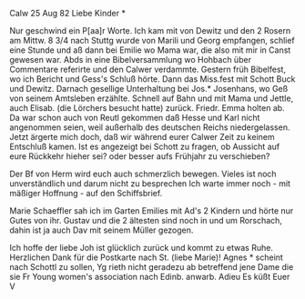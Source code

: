  Calw 25 Aug 82
Liebe Kinder <Marie>*

Nur geschwind ein P[aa]r Worte. Ich kam mit von Dewitz und den 2 Rosern am Mittw. 8 3/4 nach Stuttg wurde von Marili und Georg empfangen, schlief eine Stunde und aß dann bei Emilie wo Mama war, die also mit mir in Canst gewesen war. Abds in eine Bibelversammlung wo Hohbach über Commentare referirte und den Calwer verdammte. Gestern früh Bibelfest, wo ich Bericht und Gess's Schluß hörte. Dann das Miss.fest mit Schott Buck und Dewitz. Darnach gesellige Unterhaltung bei Jos.* Josenhans, wo Geß von seinem Amtsleben erzählte. Schnell auf Bahn und mit Mama und Jettle, auch Elisab. (die Lörchers besucht hatte) zurück. Friedr. Emma holten ab. Da war schon auch von Reutl gekommen daß Hesse und Karl nicht angenommen seien, weil außerhalb des deutschen Reichs niedergelassen. Jetzt ärgerte mich doch, daß wir während eurer Calwer Zeit zu keinem Entschluß kamen. Ist es angezeigt bei Schott zu fragen, ob Aussicht auf eure Rückkehr hieher sei? oder besser aufs Frühjahr zu verschieben?

Der Bf von Herm wird euch auch schmerzlich bewegen. Vieles ist noch unverständlich und darum nicht zu besprechen Ich warte immer noch - mit mäßiger Hoffnung - auf den Schiffsbrief.

Marie Schaeffler sah ich im Garten Emilies mit Ad's 2 Kindern und hörte nur Gutes von ihr. Gustav und die 2 ältesten sind noch in und um Rorschach, dahin ist ja auch Dav mit seinem Müller gezogen.

Ich hoffe der liebe Joh ist glücklich zurück und kommt zu etwas Ruhe. Herzlichen Dank für die Postkarte nach St. (liebe Marie)! Agnes <Breuning>* scheint nach Schottl zu sollen, Yg rieth nicht geradezu ab betreffend jene Dame die sie Fr Young women's association nach Edinb. anwarb. 
 Adieu Es küßt Euer V
